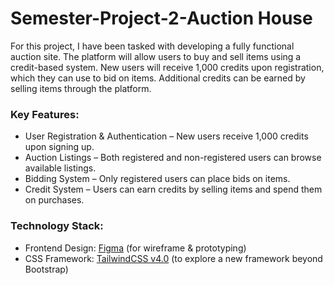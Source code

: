 # Semester-Project-2-Auction House

For this project, I have been tasked with developing a fully functional auction site. The platform will allow users to buy and sell items using a credit-based system. New users will receive 1,000 credits upon registration, which they can use to bid on items. Additional credits can be earned by selling items through the platform.

### Key Features:
* User Registration & Authentication – New users receive 1,000 credits upon signing up.
* Auction Listings – Both registered and non-registered users can browse available listings.
* Bidding System – Only registered users can place bids on items.
* Credit System – Users can earn credits by selling items and spend them on purchases.

### Technology Stack:
* Frontend Design: [Figma](https://www.figma.com/design/AX1ZyCJTAK4SBQInwqgZ6N/Semester-Project-2---Auction-Site?node-id=0-1&t=zdShkMUShuaRUpCk-1) (for wireframe & prototyping)
* CSS Framework: [TailwindCSS v4.0](https://tailwindcss.com/docs/installation/tailwind-cli) (to explore a new framework beyond Bootstrap)

